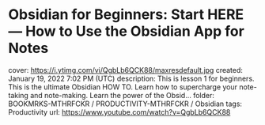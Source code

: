 # Obsidian for Beginners: Start HERE — How to Use the Obsidian App for Notes

cover: https://i.ytimg.com/vi/QgbLb6QCK88/maxresdefault.jpg
created: January 19, 2022 7:02 PM (UTC)
description: This is lesson 1 for beginners. This is the ultimate Obsidian HOW TO. Learn how to supercharge your note-taking and note-making. Learn the power of the Obsid...
folder: BOOKMRKS-MTHRFCKR / PRODUCTIVITY-MTHRFCKR / Obsidian
tags: Productivity
url: https://www.youtube.com/watch?v=QgbLb6QCK88